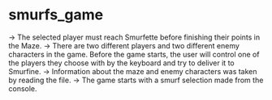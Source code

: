 # smurfs_game
-> The selected player must reach Smurfette before finishing their points in the Maze.
-> There are two different players and two different enemy characters in the game. Before the game starts, the user will control one of the players they choose with by the keyboard and try to deliver it to Smurfine.
-> Information about the maze and enemy characters was taken by reading the file.
-> The game starts with a smurf selection made from the console.
